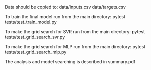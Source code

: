 Data should be copied to:
data/inputs.csv
data/targets.csv

To train the final model run from the main directory:
pytest tests/test_train_model.py

To make the grid search for SVR run from the main directory:
pytest tests/test_grid_search_svr.py

To make the grid search for MLP run from the main directory:
pytest tests/test_grid_search_mlp.py

The analysis and model searching is described in summary.pdf

